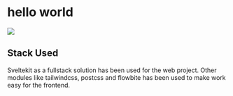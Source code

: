 # hello world

![](https://i.imgur.com/yMOAhdj.png)

## Stack Used

Sveltekit as a fullstack solution has been used for the web project. Other modules like tailwindcss, postcss and flowbite has been used to make work easy for the frontend.
